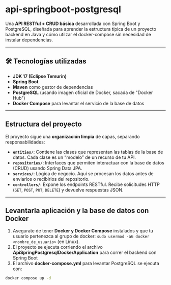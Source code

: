 # api-springboot-postgresql

Una **API RESTful + CRUD básica** desarrollada con Spring Boot y PostgreSQL, diseñada para aprender la estructura típica de un proyecto backend en Java y cómo utilzar el docker-compose sin necesidad de instalar dependencias.

---

## 🛠 Tecnologías utilizadas

- **JDK 17 (Eclipse Temurin)**
- **Spring Boot**
- **Maven** como gestor de dependencias
- **PostgreSQL** (usando imagen oficial de Docker, sacada de "Docker Hub")
- **Docker Compose** para levantar el servicio de la base de datos

---

## Estructura del proyecto

El proyecto sigue una **organización limpia** de capas, separando responsabilidades:

- **`entities/`**: Contiene las clases que representan las tablas de la base de datos. Cada clase es un “modelo” de un recurso de tu API.
- **`repositories/`**: Interfaces que permiten interactuar con la base de datos (CRUD) usando Spring Data JPA.
- **`services/`**: Lógica de negocio. Aquí se procesan los datos antes de enviarlos o recibirlos del repositorio.
- **`controllers/`**: Expone los endpoints RESTful. Recibe solicitudes HTTP (`GET`, `POST`, `PUT`, `DELETE`) y devuelve respuestas JSON.

---

## Levantarla aplicación y la base de datos con Docker

1. Asegurate de tener **Docker y Docker Compose** instalados y que tu usuario pertenezca al grupo de docker: `sudo usermod -aG docker <nombre_de_usuario>` (en Linux).
2. El proyecto se ejecuta corriendo el archivo **ApiSpringPostgresqlDockerApplication** para correr el backend con Spring Boot
3. El archivo **docker-compose.yml** para levantar PostgreSQL se ejecuta con:
```bash
docker compose up -d

